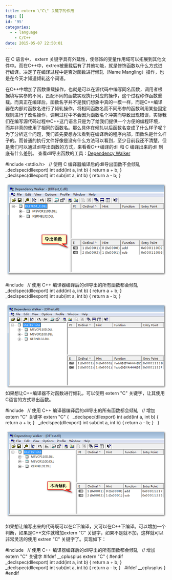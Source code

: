```yaml
---
title: extern \"C\" 关键字的作用
tags: []
id: '95'
categories:
  - - language
    - C/C++
date: 2015-05-07 22:50:01
---
```


在 C 语言中， extern 关键字具有外延性，使修饰的变量作用域可以拓展到其他文件中。而在C++中，extren被重载后有了其他功能，就是修饰函数以什么方式进行编译。决定了在编译过程中是否对函数进行倾轧（Name Mangling）操作，也是在今天才知道倾轧这个词语。
<!-- more -->
在C++中增加了函数重载操作，也就是可以在源代码中编写同名函数，调用者根据填写实参的不同，匹配不同的函数实现执行对应的操作，这个过程称作函数重载。而真正在编译后，函数名字并不是我们想象中真的一模一样，而是C++编译器在内部对函数名进行了倾轧操作，将相同函数名而不同形参的函数利用某些固定规则进行了改名操作，调用过程中不会因为函数名个冲突而导致出现错误，实际我们在编写源代码过程中C++这门语言只是为了给我们提供一个方便的编程环境，而并非真的使用了相同的函数名。那么具体在倾轧以后函数名变成了什么样子呢？ 为了分析这个问题，我们首先要想办法看到在编译后的程序内部，函数名是什么样子的。而普通的执行文件好像是没有什么方法可以看到，至少目前我还不清楚，但是我们可以通过dll导出函数的方式，来看看C++编译的dll 和 C 编译出来的dll 到底有什么差别。 查看dll导出函数的工具：[Dependency Walker](http://www.xiazaiba.com/html/5730.html)

#include <stdio.h>
 
// 使用 C 编译器编译后的dll导出函数不会倾轧
 
\_declspec(dllexport) int add(int a, int b)
{
return a + b;
}
 
\_declspec(dllexport) int sub(int a, int b)
{
return a - b;
}

[![2015-05-07_194544](/images/2015/05/2015-05-07_194544.png)](/images/2015/05/2015-05-07_194544.png)

#include <iostream>
 
// 使用 C++ 编译器编译后的dll导出的所有函数都会倾轧
 
\_declspec(dllexport) int add(int a, int b)
{
return a + b;
}
 
\_declspec(dllexport) int sub(int a, int b)
{
return a - b;
}

[![2015-05-07_201713](/images/2015/05/2015-05-07_201713.png)](/images/2015/05/2015-05-07_201713.png) 如果想让C++编译器不对函数进行倾轧，可以使用 extern "C" 关键字，让其使用C语言的方式导出函数。

#include <iostream>
 
// 使用 C++ 编译器编译后的dll导出的所有函数都会倾轧
 
// 增加 extern "C" 关键字
extern "C" {
 
\_declspec(dllexport) int add(int a, int b)
{
return a + b;
}
 
\_declspec(dllexport) int sub(int a, int b)
{
return a - b;
}
 
}

[![2015-05-07_201839](/images/2015/05/2015-05-07_201839.png)](/images/2015/05/2015-05-07_201839.png)

如果想让编写出来的代码既可以在C下编译，又可以在C++下编译。可以增加一个判断，如果是C++文件就增加extern "C" 关键字，如果不是就不加，这样就可以非常灵活的使用 extren "C" 关键字了。实现如下：

#include <iostream>
 
// 使用 C++ 编译器编译后的dll导出的所有函数都会倾轧
 
// 增加 extern "C" 关键字
#ifdef  \_\_cplusplus
extern "C" {
#endif
 
\_declspec(dllexport) int add(int a, int b)
{
return a + b;
}
 
\_declspec(dllexport) int sub(int a, int b)
{
return a - b;
}
 
#ifdef  \_\_cplusplus
}
#endif